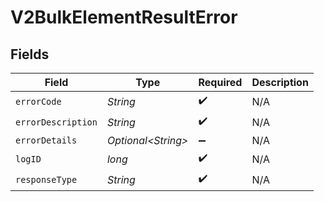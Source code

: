 # V2BulkElementResultError


## Fields

| Field               | Type                | Required            | Description         |
| ------------------- | ------------------- | ------------------- | ------------------- |
| `errorCode`         | *String*            | :heavy_check_mark:  | N/A                 |
| `errorDescription`  | *String*            | :heavy_check_mark:  | N/A                 |
| `errorDetails`      | *Optional\<String>* | :heavy_minus_sign:  | N/A                 |
| `logID`             | *long*              | :heavy_check_mark:  | N/A                 |
| `responseType`      | *String*            | :heavy_check_mark:  | N/A                 |